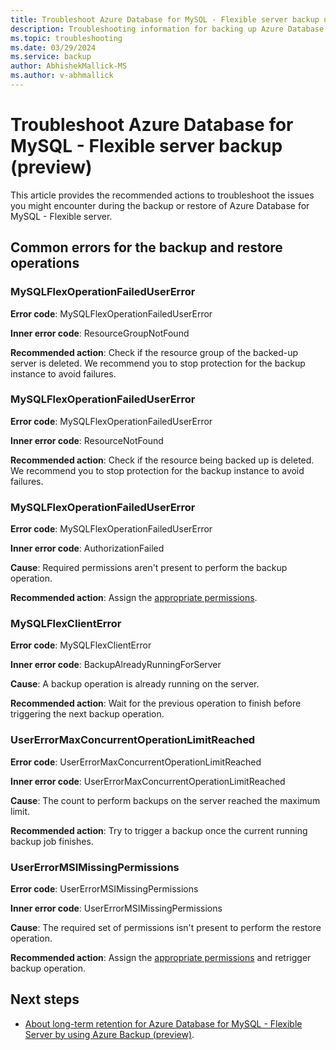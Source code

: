 ```yaml
---
title: Troubleshoot Azure Database for MySQL - Flexible server backup using Azure Backup
description: Troubleshooting information for backing up Azure Database for MySQL - Flexible server.
ms.topic: troubleshooting
ms.date: 03/29/2024
ms.service: backup
author: AbhishekMallick-MS
ms.author: v-abhmallick
---
```


# Troubleshoot Azure Database for MySQL - Flexible server backup (preview)

This article provides the recommended actions to troubleshoot the issues you might encounter during the backup or restore of Azure Database for MySQL - Flexible server.

## Common errors for the backup and restore operations


### MySQLFlexOperationFailedUserError

**Error code**: MySQLFlexOperationFailedUserError

**Inner error code**: ResourceGroupNotFound

**Recommended action**: Check if the resource group of the backed-up server is deleted. We recommend you to stop protection for the backup instance to avoid failures.

### MySQLFlexOperationFailedUserError

**Error code**: MySQLFlexOperationFailedUserError

**Inner error code**: ResourceNotFound

**Recommended action**: Check if the resource being backed up is deleted. We recommend you to stop protection for the backup instance to avoid failures.

### MySQLFlexOperationFailedUserError

**Error code**: MySQLFlexOperationFailedUserError

**Inner error code**: AuthorizationFailed

**Cause**: Required permissions aren't present to perform the backup operation.

**Recommended action**: Assign the [appropriate permissions](backup-azure-mysql-flexible-server-about.md#permissions-for-an-azure-database-for-mysql---flexible-server-backup).

### MySQLFlexClientError

**Error code**: MySQLFlexClientError

**Inner error code**: BackupAlreadyRunningForServer

**Cause**: A backup operation is already running on the server.

**Recommended action**: Wait for the previous operation to finish before triggering the next backup operation.

### UserErrorMaxConcurrentOperationLimitReached

**Error code**: UserErrorMaxConcurrentOperationLimitReached

**Inner error code**: UserErrorMaxConcurrentOperationLimitReached

**Cause**: The count to perform backups on the server reached the maximum limit.

**Recommended action**: Try to trigger a backup once the current running backup job finishes.

### UserErrorMSIMissingPermissions

**Error code**: UserErrorMSIMissingPermissions

**Inner error code**: UserErrorMSIMissingPermissions

**Cause**: The required set of permissions isn't present to perform the restore operation.

**Recommended action**: Assign the [appropriate permissions](backup-azure-mysql-flexible-server-about.md#permissions-for-an-azure-database-for-mysql---flexible-server-backup) and retrigger backup operation.

## Next steps

- [About long-term retention for Azure Database for MySQL - Flexible Server by using Azure Backup (preview)](backup-azure-mysql-flexible-server-about.md). 
